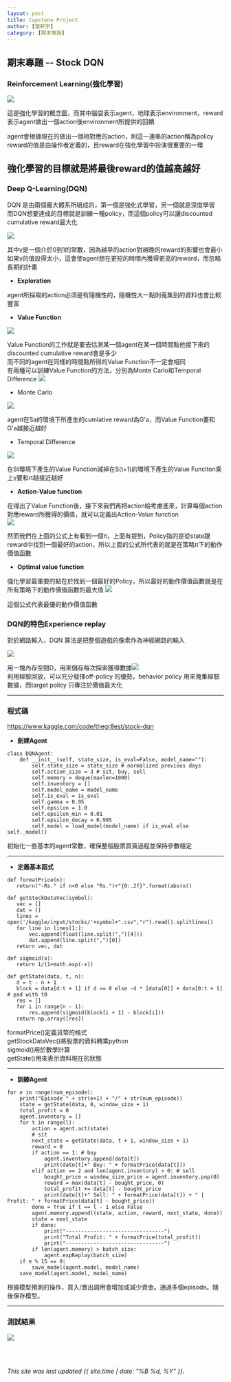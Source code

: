 ```yaml
---
layout: post
title: Capstone Project
author: [葉軒宇]
category: [期末專題]
---
```


## 期末專題 -- Stock DQN


### Reinforcement Learning(強化學習)

![](https://github.com/thegr8est/AI-course/blob/gh-pages/images/RL.PNG?raw=true)<br>

這是強化學習的概念圖，而其中腦袋表示agent，地球表示environment，reward表示agent做出一個action後environment所提供的回饋<br>

agent會根據現在的做出一個相對應的action，則這一連串的action稱為policy<br>
reward的值是由操作者定義的，且reward在強化學習中扮演很重要的一環<br>

強化學習的目標就是將最後reward的值越高越好<br>
---


### Deep Q-Learning(DQN)

DQN 是由兩個龐大體系所組成的，第一個是強化式學習，另一個就是深度學習<br>
而DQN想要達成的目標就是訓練一種policy，而這個policy可以讓discounted cumulative reward最大化<br>

![](https://github.com/thegr8est/AI-course/blob/gh-pages/images/cumulative.PNG?raw=true)<br>

其中γ是一個介於0到1的常數，因為越早的action對越晚的reward的影響也會最小<br>
如果γ的值設得太小，這會使agent想在更短的時間內獲得更高的reward，而忽略長期的計畫


* **Exploration**<br>

agent所採取的action必須是有隨機性的，隨機性大一點則蒐集到的資料也會比較豐富<br>


* **Value Function**<br>

![](https://github.com/thegr8est/AI-course/blob/gh-pages/images/value.PNG?raw=true)<br>

Value Function的工作就是要去估測某一個agent在某一個時間點他接下來的discounted cumulative reward會是多少<br>
而不同的agent在同樣的時間點所得的Value Function不一定會相同<br>
有兩種可以訓練Value Function的方法，分別為Monte Carlo和Temporal Difference
![](https://github.com/thegr8est/AI-course/blob/gh-pages/images/MCTD.PNG?raw=true)<br>


* Monte Carlo<br>

![](https://github.com/thegr8est/AI-course/blob/gh-pages/images/monte.PNG?raw=true)<br>

agent在Sa的環境下所產生的cumlative reward為G'a，而Value Function要和G'a越接近越好<br>


* Temporal Difference<br>

![](https://github.com/thegr8est/AI-course/blob/gh-pages/images/temporal.PNG?raw=true)<br>

在St環境下產生的Value Function減掉在S(t+1)的環境下產生的Value Funciton乘上γ要和rt越接近越好<br>


* **Action-Value function**<br>

在得出了Value Function後，接下來我們再把action給考慮進來，計算每個action對應reward所獲得的價值，就可以定義出Action-Value function<br>
![](https://github.com/thegr8est/AI-course/blob/gh-pages/images/actionvalue.PNG?raw=true)<br>

然而我們在上面的公式上有看到一個π，上面有提到，Policy指的是從state跟reward中找到一個最好的action，所以上面的公式所代表的就是在策略π下的動作價值函數<br>


* **Optimal value function**<br>

強化學習最重要的點在於找到一個最好的Policy，所以最好的動作價值函數就是在所有策略下的動作價值函數的最大值
![](https://github.com/thegr8est/AI-course/blob/gh-pages/images/optimal.PNG?raw=true)<br>

這個公式代表最優的動作價值函數


### DQN的特色Experience replay

對於網路輸入，DQN 算法是把整個遊戲的像素作為神經網路的輸入<br>

![](https://github.com/thegr8est/AI-course/blob/gh-pages/images/experience.PNG?raw=true)<br>

用一塊內存空間D，用來儲存每次探索獲得數據![](https://github.com/thegr8est/AI-course/blob/gh-pages/images/text.PNG?raw=true)<br>
利用經驗回放，可以充分發揮off-policy 的優勢，behavior policy 用來蒐集經驗數據，而target policy 只專注於價值最大化<br>


---
### 程式碼

https://www.kaggle.com/code/thegr8est/stock-dqn <br>


* **創建Agent**

```
class DQNAgent:
    def __init__(self, state_size, is_eval=False, model_name=""):
        self.state_size = state_size # normalized previous days
        self.action_size = 3 # sit, buy, sell
        self.memory = deque(maxlen=1000)
        self.inventory = []
        self.model_name = model_name
        self.is_eval = is_eval
        self.gamma = 0.95
        self.epsilon = 1.0
        self.epsilon_min = 0.01
        self.epsilon_decay = 0.995
        self.model = load_model(model_name) if is_eval else self._model()
 ```
 初始化一些基本的agent常數，確保整個股票買賣過程並保持參數穩定<br>
 
 
 ---
 * **定義基本函式**
 
 ```
 def formatPrice(n):
    return("-Rs." if n<0 else "Rs.")+"{0:.2f}".format(abs(n))

def getStockDataVec(symbol):
    vec = []
    dat = []
    lines = open('/kaggle/input/stocks/'+symbol+".csv","r").read().splitlines()
    for line in lines[1:]:
        vec.append(float(line.split(",")[4]))
        dat.append(line.split(",")[0])
    return vec, dat

def sigmoid(x):
    return 1/(1+math.exp(-x))

def getState(data, t, n):
    d = t - n + 1
    block = data[d:t + 1] if d >= 0 else -d * [data[0]] + data[0:t + 1] # pad with t0
    res = []
    for i in range(n - 1):
        res.append(sigmoid(block[i + 1] - block[i]))
    return np.array([res])
```
formatPrice()定義貨幣的格式<br>
getStockDataVec()將股票的資料轉乘python<br>
sigmoid()用於數學計算<br>
getState()用來表示資料現在的狀態


---
* **訓練Agent**

```
for e in range(num_episode):
    print("Episode " + str(e+1) + "/" + str(num_episode))
    state = getState(data, 0, window_size + 1)
    total_profit = 0
    agent.inventory = []
    for t in range(l):        
        action = agent.act(state)
        # sit
        next_state = getState(data, t + 1, window_size + 1)
        reward = 0
        if action == 1: # buy
            agent.inventory.append(data[t])
            print(date[t]+" Buy: " + formatPrice(data[t]))
        elif action == 2 and len(agent.inventory) > 0: # sell
            bought_price = window_size_price = agent.inventory.pop(0)
            reward = max(data[t] - bought_price, 0)
            total_profit += data[t] - bought_price
            print(date[t]+" Sell: " + formatPrice(data[t]) + " | Profit: " + formatPrice(data[t] - bought_price))
        done = True if t == l - 1 else False
        agent.memory.append((state, action, reward, next_state, done))
        state = next_state
        if done:
            print("--------------------------------")
            print("Total Profit: " + formatPrice(total_profit))
            print("--------------------------------")
        if len(agent.memory) > batch_size:
            agent.expReplay(batch_size)
    if e % 15 == 0:        
        save_model(agent.model, model_name)
    save_model(agent.model, model_name)
```
根據模型預測的操作，買入/賣出調用會增加或減少資金。通過多個episode。隨後保存模型。


---
### 測試結果

![](https://github.com/thegr8est/AI-course/blob/gh-pages/images/result.PNG?raw=true)<br>

<br>
<br>

*This site was last updated {{ site.time | date: "%B %d, %Y" }}.*

